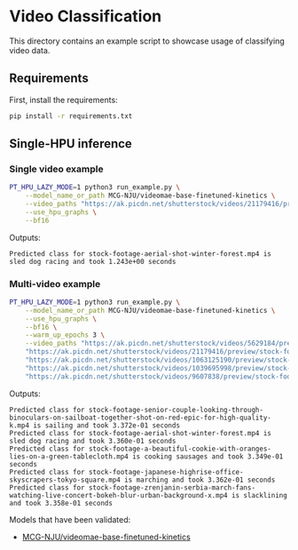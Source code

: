 <!---
Copyright 2021 The HuggingFace Team. All rights reserved.

Licensed under the Apache License, Version 2.0 (the "License");
you may not use this file except in compliance with the License.
You may obtain a copy of the License at

    http://www.apache.org/licenses/LICENSE-2.0

Unless required by applicable law or agreed to in writing, software
distributed under the License is distributed on an "AS IS" BASIS,
WITHOUT WARRANTIES OR CONDITIONS OF ANY KIND, either express or implied.
See the License for the specific language governing permissions and
limitations under the License.
-->

# Video Classification

This directory contains an example script to showcase usage of classifying video data.

## Requirements

First, install the requirements:
```bash
pip install -r requirements.txt
```

## Single-HPU inference

### Single video example

```bash
PT_HPU_LAZY_MODE=1 python3 run_example.py \
    --model_name_or_path MCG-NJU/videomae-base-finetuned-kinetics \
    --video_paths "https://ak.picdn.net/shutterstock/videos/21179416/preview/stock-footage-aerial-shot-winter-forest.mp4" \
    --use_hpu_graphs \
    --bf16
```

Outputs:
```
Predicted class for stock-footage-aerial-shot-winter-forest.mp4 is sled dog racing and took 1.243e+00 seconds
```

### Multi-video example

```bash
PT_HPU_LAZY_MODE=1 python3 run_example.py \
    --model_name_or_path MCG-NJU/videomae-base-finetuned-kinetics \
    --use_hpu_graphs \
    --bf16 \
    --warm_up_epochs 3 \
    --video_paths "https://ak.picdn.net/shutterstock/videos/5629184/preview/stock-footage-senior-couple-looking-through-binoculars-on-sailboat-together-shot-on-red-epic-for-high-quality-k.mp4" \
    "https://ak.picdn.net/shutterstock/videos/21179416/preview/stock-footage-aerial-shot-winter-forest.mp4" \
    "https://ak.picdn.net/shutterstock/videos/1063125190/preview/stock-footage-a-beautiful-cookie-with-oranges-lies-on-a-green-tablecloth.mp4" \
    "https://ak.picdn.net/shutterstock/videos/1039695998/preview/stock-footage-japanese-highrise-office-skyscrapers-tokyo-square.mp4" \
    "https://ak.picdn.net/shutterstock/videos/9607838/preview/stock-footage-zrenjanin-serbia-march-fans-watching-live-concert-bokeh-blur-urban-background-x.mp4"
```

Outputs:
```
Predicted class for stock-footage-senior-couple-looking-through-binoculars-on-sailboat-together-shot-on-red-epic-for-high-quality-k.mp4 is sailing and took 3.372e-01 seconds
Predicted class for stock-footage-aerial-shot-winter-forest.mp4 is sled dog racing and took 3.360e-01 seconds
Predicted class for stock-footage-a-beautiful-cookie-with-oranges-lies-on-a-green-tablecloth.mp4 is cooking sausages and took 3.349e-01 seconds
Predicted class for stock-footage-japanese-highrise-office-skyscrapers-tokyo-square.mp4 is marching and took 3.362e-01 seconds
Predicted class for stock-footage-zrenjanin-serbia-march-fans-watching-live-concert-bokeh-blur-urban-background-x.mp4 is slacklining and took 3.358e-01 seconds
```

Models that have been validated:
- [MCG-NJU/videomae-base-finetuned-kinetics](https://huggingface.co/MCG-NJU/videomae-base-finetuned-kinetics)

